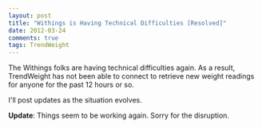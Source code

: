 ```yaml
---
layout: post
title: "Withings is Having Technical Difficulties [Resolved]"
date: 2012-03-24
comments: true
tags: TrendWeight
---
```


The Withings folks are having technical difficulties again.  As a result, TrendWeight has not been able to connect to retrieve new weight readings for anyone for the past 12 hours or so.

I'll post updates as the situation evolves.

**Update**: Things seem to be working again.  Sorry for the disruption.
